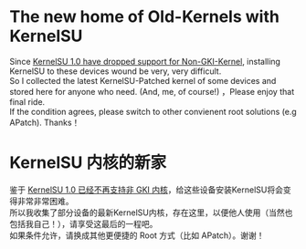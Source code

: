 # The new home of Old-Kernels with KernelSU
Since [KernelSU 1.0 have dropped support for Non-GKI-Kernel](https://github.com/tiann/KernelSU/issues/1705), installing KernelSU to these devices wound be very, very difficult.  
So I collected the latest KernelSU-Patched kernel of some devices and stored here for anyone who need. (And, me, of course!) ，Please enjoy that final ride.  
If the condition agrees, please switch to other convienent root solutions (e.g APatch). Thanks！

# KernelSU 内核的新家
鉴于 [KernelSU 1.0 已经不再支持非 GKI 内核](https://github.com/tiann/KernelSU/issues/1705)，给这些设备安装KernelSU将会变得非常非常困难。  
所以我收集了部分设备的最新KernelSU内核，存在这里，以便他人使用（当然也包括我自己！），请享受这最后的一程吧。  
如果条件允许，请换成其他更便捷的 Root 方式（比如 APatch）。谢谢！  

